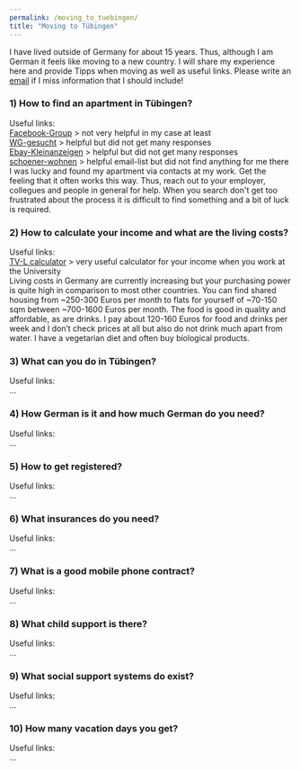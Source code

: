 ```yaml
---
permalink: /moving_to_tuebingen/
title: "Moving to Tübingen"
---
```

I have lived outside of Germany for about 15 years. Thus, although I am German it feels like moving to a new country. I will share my experience here and provide Tipps when moving as well as useful links. Please write an [email](mailto:dr.thomas.wolfers@gmail.com) if I miss information that I should include! 

### 1) How to find an apartment in Tübingen?<br>
Useful links:<br>
[Facebook-Group](https://www.facebook.com/groups/Tuebingen.Immo) > not very helpful in my case at least<br>
[WG-gesucht](https://www.wg-gesucht.de) > helpful but did not get many responses<br>
[Ebay-Kleinanzeigen](https://www.ebay-kleinanzeigen.de) > helpful but did not get many responses<br>
[schoener-wohnen](https://lists.schokokeks.org/mailman/listinfo.cgi/schoener-wohnen) > helpful email-list but did not find anything for me there<br>
I was lucky and found my apartment via contacts at my work. Get the feeling that it often works this way. Thus, reach out to your employer, collegues and people in general for help. When you search don't get too frustrated about the process it is difficult to find something and a bit of luck is required.

### 2) How to calculate your income and what are the living costs?<br>
Useful links:<br>
[TV-L calculator](https://www.oeffentlichen-dienst.de/rechner/339-2022/3846-tv-l-2022.html) > very useful calculator for your income when you work at the University<br>
Living costs in Germany are currently increasing but your purchasing power is quite high in comparison to most other countries. You can find shared housing from ~250-300 Euros per month to flats for yourself of ~70-150 sqm between ~700-1600 Euros per month. The food is good in quality and affordable, as are drinks. I pay about 120-160 Euros for food and drinks per week and I don’t check prices at all but also do not drink much apart from water. I have a vegetarian diet and often buy biological products.

### 3) What can you do in Tübingen?<br>
Useful links:<br>
...

### 4) How German is it and how much German do you need?<br>
Useful links:<br>
...

### 5) How to get registered?<br>
Useful links:<br>
...

### 6) What insurances do you need?<br>
Useful links:<br>
...

### 7) What is a good mobile phone contract?<br>
Useful links:<br>
...

### 8) What child support is there?<br>
Useful links:<br>
...

### 9) What social support systems do exist?<br>
Useful links:<br>
...

### 10) How many vacation days you get?<br>
Useful links:<br>
...
